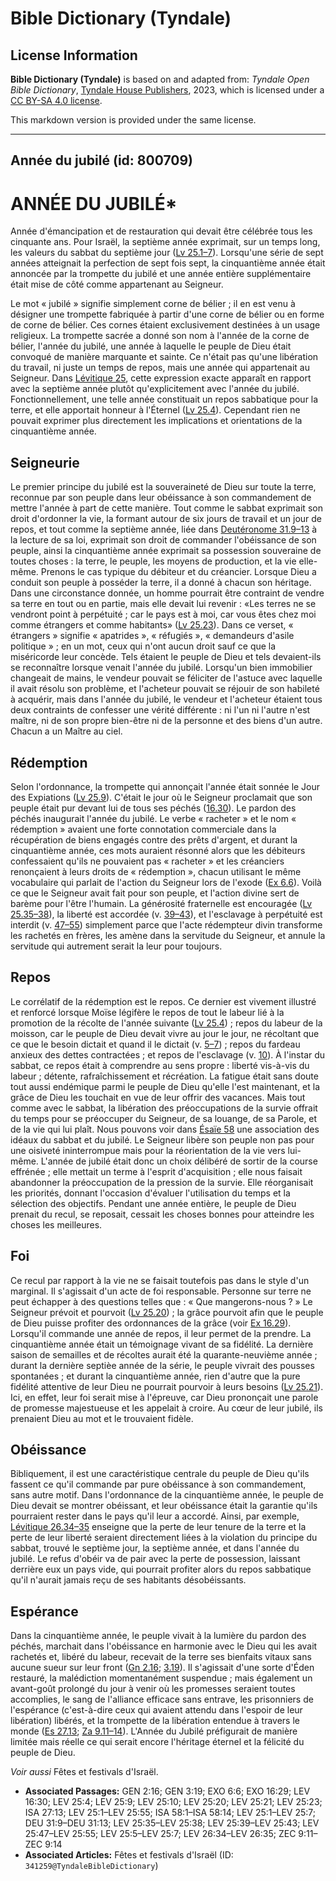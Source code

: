 # Bible Dictionary (Tyndale)

## License Information

**Bible Dictionary (Tyndale)** is based on and adapted from: _Tyndale Open Bible Dictionary_, [Tyndale House Publishers](https://tyndaleopenresources.com/), 2023, which is licensed under a [CC BY-SA 4.0 license](https://creativecommons.org/licenses/by-sa/4.0/legalcode.en).

This markdown version is provided under the same license.



--------------------------------

## Année du jubilé (id: 800709)

ANNÉE DU JUBILÉ\*
=================

Année d'émancipation et de restauration qui devait être célébrée tous les cinquante ans. Pour Israël, la septième année exprimait, sur un temps long, les valeurs du sabbat du septième jour ([Lv 25\.1–7](https://ref.ly/Lev25:1-Lev25:7)). Lorsqu'une série de sept années atteignait la perfection de sept fois sept, la cinquantième année était annoncée par la trompette du jubilé et une année entière supplémentaire était mise de côté comme appartenant au Seigneur.

Le mot « jubilé » signifie simplement corne de bélier ; il en est venu à désigner une trompette fabriquée à partir d'une corne de bélier ou en forme de corne de bélier. Ces cornes étaient exclusivement destinées à un usage religieux. La trompette sacrée a donné son nom à l'année de la corne de bélier, l'année du jubilé, une année à laquelle le peuple de Dieu était convoqué de manière marquante et sainte. Ce n'était pas qu'une libération du travail, ni juste un temps de repos, mais une année qui appartenait au Seigneur. Dans [Lévitique 25](https://ref.ly/Lev25:1-Lev25:55), cette expression exacte apparaît en rapport avec la septième année plutôt qu'explicitement avec l'année du jubilé. Fonctionnellement, une telle année constituait un repos sabbatique pour la terre, et elle apportait honneur à l'Éternel ([Lv 25\.4](https://ref.ly/Lev25:4)). Cependant rien ne pouvait exprimer plus directement les implications et orientations de la cinquantième année.

Seigneurie
----------

Le premier principe du jubilé est la souveraineté de Dieu sur toute la terre, reconnue par son peuple dans leur obéissance à son commandement de mettre l'année à part de cette manière. Tout comme le sabbat exprimait son droit d'ordonner la vie, la formant autour de six jours de travail et un jour de repos, et tout comme la septième année, liée dans [Deutéronome 31\.9–13](https://ref.ly/Deut31:9-Deut31:13) à la lecture de sa loi, exprimait son droit de commander l'obéissance de son peuple, ainsi la cinquantième année exprimait sa possession souveraine de toutes choses : la terre, le peuple, les moyens de production, et la vie elle\-même. Prenons le cas typique du débiteur et du créancier. Lorsque Dieu a conduit son peuple à posséder la terre, il a donné à chacun son héritage. Dans une circonstance donnée, un homme pourrait être contraint de vendre sa terre en tout ou en partie, mais elle devait lui revenir : «Les terres ne se vendront point à perpétuité ; car le pays est à moi, car vous êtes chez moi comme étrangers et comme habitants» ([Lv 25\.23](https://ref.ly/Lev25:23)). Dans ce verset, « étrangers » signifie « apatrides », « réfugiés », « demandeurs d'asile politique » ; en un mot, ceux qui n'ont aucun droit sauf ce que la miséricorde leur concède. Tels étaient le peuple de Dieu et tels devaient\-ils se reconnaître lorsque venait l'année du jubilé. Lorsqu'un bien immobilier changeait de mains, le vendeur pouvait se féliciter de l'astuce avec laquelle il avait résolu son problème, et l'acheteur pouvait se réjouir de son habileté à acquérir, mais dans l'année du jubilé, le vendeur et l'acheteur étaient tous deux contraints de confesser une vérité différente : ni l'un ni l'autre n'est maître, ni de son propre bien\-être ni de la personne et des biens d'un autre. Chacun a un Maître au ciel.

Rédemption
----------

Selon l'ordonnance, la trompette qui annonçait l'année était sonnée le Jour des Expiations ([Lv 25\.9](https://ref.ly/Lev25:9)). C'était le jour où le Seigneur proclamait que son peuple était pur devant lui de tous ses péchés ([16\.30](https://ref.ly/Lev16:30)). Le pardon des péchés inaugurait l'année du jubilé. Le verbe « racheter » et le nom « rédemption » avaient une forte connotation commerciale dans la récupération de biens engagés contre des prêts d'argent, et durant la cinquantième année, ces mots auraient résonné alors que les débiteurs confessaient qu'ils ne pouvaient pas « racheter » et les créanciers renonçaient à leurs droits de « rédemption », chacun utilisant le même vocabulaire qui parlait de l'action du Seigneur lors de l'exode ([Ex 6\.6](https://ref.ly/Exod6:6)). Voilà ce que le Seigneur avait fait pour son peuple, et l'action divine sert de barème pour l'être l'humain. La générosité fraternelle est encouragée ([Lv 25\.35–38](https://ref.ly/Lev25:35-Lev25:38)), la liberté est accordée (v. [39–43](https://ref.ly/Lev25:39-Lev25:43)), et l'esclavage à perpétuité est interdit (v. [47–55](https://ref.ly/Lev25:47-Lev25:55)) simplement parce que l'acte rédempteur divin transforme les rachetés en frères, les amène dans la servitude du Seigneur, et annule la servitude qui autrement serait la leur pour toujours.

Repos
-----

Le corrélatif de la rédemption est le repos. Ce dernier est vivement illustré et renforcé lorsque Moïse légifère le repos de tout le labeur lié à la promotion de la récolte de l'année suivante ([Lv 25\.4](https://ref.ly/Lev25:4)) ; repos du labeur de la moisson, car le peuple de Dieu devait vivre au jour le jour, ne récoltant que ce que le besoin dictait et quand il le dictait (v. [5–7](https://ref.ly/Lev25:5-Lev25:7)) ; repos du fardeau anxieux des dettes contractées ; et repos de l'esclavage (v. [10](https://ref.ly/Lev25:10)). À l'instar du sabbat, ce repos était à comprendre au sens propre : liberté vis\-à\-vis du labeur ; détente, rafraîchissement et récréation. La fatigue était sans doute tout aussi endémique parmi le peuple de Dieu qu'elle l'est maintenant, et la grâce de Dieu les touchait en vue de leur offrir des vacances. Mais tout comme avec le sabbat, la libération des préoccupations de la survie offrait du temps pour se préoccuper du Seigneur, de sa louange, de sa Parole, et de la vie qui lui plaît. Nous pouvons voir dans [Ésaïe 58](https://ref.ly/Isa58:1-Isa58:14) une association des idéaux du sabbat et du jubilé. Le Seigneur libère son peuple non pas pour une oisiveté ininterrompue mais pour la réorientation de la vie vers lui\-même. L'année de jubilé était donc un choix délibéré de sortir de la course effrénée ; elle mettait un terme à l'esprit d'acquisition ; elle nous faisait abandonner la préoccupation de la pression de la survie. Elle réorganisait les priorités, donnant l'occasion d'évaluer l'utilisation du temps et la sélection des objectifs. Pendant une année entière, le peuple de Dieu prenait du recul, se reposait, cessait les choses bonnes pour atteindre les choses les meilleures.

Foi
---

Ce recul par rapport à la vie ne se faisait toutefois pas dans le style d'un marginal. Il s'agissait d'un acte de foi responsable. Personne sur terre ne peut échapper à des questions telles que : « Que mangerons\-nous ? » Le Seigneur prévoit et pourvoit ([Lv 25\.20](https://ref.ly/Lev25:20)) ; la grâce pourvoit afin que le peuple de Dieu puisse profiter des ordonnances de la grâce (voir [Ex 16\.29](https://ref.ly/Exod16:29)). Lorsqu'il commande une année de repos, il leur permet de la prendre. La cinquantième année était un témoignage vivant de sa fidélité. La dernière saison de semailles et de récoltes aurait été la quarante\-neuvième année ; durant la dernière septièe année de la série, le peuple vivrait des pousses spontanées ; et durant la cinquantième année, rien d'autre que la pure fidélité attentive de leur Dieu ne pourrait pourvoir à leurs besoins ([Lv 25\.21](https://ref.ly/Lev25:21)). Ici, en effet, leur foi serait mise à l'épreuve, car Dieu prononçait une parole de promesse majestueuse et les appelait à croire. Au cœur de leur jubilé, ils prenaient Dieu au mot et le trouvaient fidèle.

Obéissance
----------

Bibliquement, il est une caractéristique centrale du peuple de Dieu qu'ils fassent ce qu'il commande par pure obéissance à son commandement, sans autre motif. Dans l'ordonnance de la cinquantième année, le peuple de Dieu devait se montrer obéissant, et leur obéissance était la garantie qu'ils pourraient rester dans le pays qu'il leur a accordé. Ainsi, par exemple, [Lévitique 26\.34–35](https://ref.ly/Lev26:34-Lev26:35) enseigne que la perte de leur tenure de la terre et la perte de leur liberté seraient directement liées à la violation du principe du sabbat, trouvé le septième jour, la septième année, et dans l'année du jubilé. Le refus d'obéir va de pair avec la perte de possession, laissant derrière eux un pays vide, qui pourrait profiter alors du repos sabbatique qu'il n'aurait jamais reçu de ses habitants désobéissants.

Espérance
---------

Dans la cinquantième année, le peuple vivait à la lumière du pardon des péchés, marchait dans l'obéissance en harmonie avec le Dieu qui les avait rachetés et, libéré du labeur, recevait de la terre ses bienfaits vitaux sans aucune sueur sur leur front ([Gn 2\.16](https://ref.ly/Gen2:16); [3\.19](https://ref.ly/Gen3:19)). Il s'agissait d'une sorte d'Éden restauré, la malédiction momentanément suspendue ; mais également un avant\-goût prolongé du jour à venir où les promesses seraient toutes accomplies, le sang de l'alliance efficace sans entrave, les prisonniers de l'espérance (c'est\-à\-dire ceux qui avaient attendu dans l'espoir de leur libération) libérés, et la trompette de la libération entendue à travers le monde ([Es 27\.13](https://ref.ly/Isa27:13); [Za 9\.11–14](https://ref.ly/Zech9:11-Zech9:14)). L'Année du Jubilé préfigurait de manière limitée mais réelle ce qui serait encore l'héritage éternel et la félicité du peuple de Dieu.

*Voir aussi* Fêtes et festivals d'Israël.

* **Associated Passages:** GEN 2:16; GEN 3:19; EXO 6:6; EXO 16:29; LEV 16:30; LEV 25:4; LEV 25:9; LEV 25:10; LEV 25:20; LEV 25:21; LEV 25:23; ISA 27:13; LEV 25:1–LEV 25:55; ISA 58:1–ISA 58:14; LEV 25:1–LEV 25:7; DEU 31:9–DEU 31:13; LEV 25:35–LEV 25:38; LEV 25:39–LEV 25:43; LEV 25:47–LEV 25:55; LEV 25:5–LEV 25:7; LEV 26:34–LEV 26:35; ZEC 9:11–ZEC 9:14
* **Associated Articles:** Fêtes et festivals d'Israël (ID: `341259@TyndaleBibleDictionary`)

